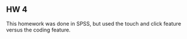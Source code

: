## HW 4
This homework was done in SPSS, but used the touch and click feature versus the coding feature.
